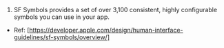 1. SF Symbols provides a set of over 3,100 consistent, highly configurable symbols you can use in your app.
- Ref: [https://developer.apple.com/design/human-interface-guidelines/sf-symbols/overview/]
